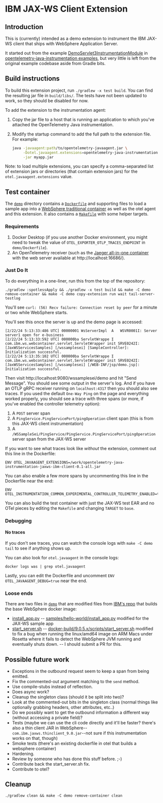 # IBM JAX-WS Client Extension

## Introduction

This is (currently) intended as a demo extension to instrument the IBM JAX-WS client that ships with WebSphere Application Server.

It started out from the example [DemoServlet3InstrumentationModule](https://github.com/open-telemetry/opentelemetry-java-instrumentation/blob/main/examples/extension/src/main/java/com/example/javaagent/instrumentation/DemoServlet3InstrumentationModule.java)
in [opentelemetry-java-instrumentation examples](https://github.com/open-telemetry/opentelemetry-java-instrumentation/tree/main/examples/extension),
but very little is left from the original example codebase aside from Gradle bits.

## Build instructions

To build this extension project, run `./gradlew -x test build`. You can find the resulting jar file in `build/libs/`.
The tests have not been updated to work, so they should be disabled for now.

To add the extension to the instrumentation agent:

1. Copy the jar file to a host that is running an application to which you've attached the OpenTelemetry Java instrumentation.
2. Modify the startup command to add the full path to the extension file. For example:

   ```bash
   java -javaagent:path/to/opentelemetry-javaagent.jar \
        -Dotel.javaagent.extensions=opentelemetry-java-instrumentation-jaxws-ibm-client-0.1-all.jar \
        -jar myapp.jar
   ```

Note: to load multiple extensions, you can specify a comma-separated list of extension jars or directories (that
contain extension jars) for the `otel.javaagent.extensions` value.

## Test container

The [`demo`](demo/) directory contains a [`Dockerfile`](demo/Dockerfile) and supporting files to
load a sample app into a [WebSphere traditional container](https://hub.docker.com/r/ibmcom/websphere-traditional)
as well as the otel agent and this extension.
It also contains a [`Makefile`](demo/Makefile) with some helper targets.

### Requirements

1. Docker Desktop (if you use another Docker environment, you might need to tweak the value of `OTEL_EXPORTER_OTLP_TRACES_ENDPOINT` in `demo/Dockerfile`).
2. An OpenTelemetry receiver (such as the [Jaeger all-in-one container](https://www.jaegertracing.io/docs/latest/getting-started/#all-in-one) with the web server available at http://localhost:16686/).

### Just Do It

To do everything in a one-liner, run this from the top of the repository:

```
./gradlew :spotlessApply && ./gradlew -x test build && make -C demo remove-container && make -C demo copy-extension run wait tail-server-testlog
```

You'll see `curl: (56) Recv failure: Connection reset by peer` for a minute or two while WebSphere starts.

You'll see this once the server is up and the demo page is accessed:
```
[2/22/24 5:13:33:486 UTC] 00000001 WsServerImpl  A   WSVR0001I: Server server1 open for e-business
[2/22/24 5:13:33:592 UTC] 000000ba ServletWrappe I com.ibm.ws.webcontainer.servlet.ServletWrapper init SRVE0242I: [JaxWSServicesSamples] [/wssamplesei] [SampleController]: Initialization successful.
[2/22/24 5:13:35:102 UTC] 000000ba ServletWrappe I com.ibm.ws.webcontainer.servlet.ServletWrapper init SRVE0242I: [JaxWSServicesSamples] [/wssamplesei] [/WEB-INF/jsp/demo.jsp]: Initialization successful.
```

Then visit http://localhost:9080/wssamplesei/demo and hit "Send Message".
You should see some output in the server's log.
And if you have an OTLP gRPC receiver running on `localhost:4317` then you should also see traces.
If you used the default `One-Way Ping` on the page and  everything worked properly, you should see a trace with three spans (or more, if you've enabled the controller telemetry option):
1. A `POST` server span
2. A `PingService.PingServicePort/pingOperation` client span (this is from this JAX-WS client instrumentation)
3. A `/WSSampleSei/PingService/PingService.PingServicePort/pingOperation` server span from the JAX-WS server

If you want to see what traces look like *without* the extension, comment out this line in the Dockerfile:
```
ENV OTEL_JAVAAGENT_EXTENSIONS=/work/opentelemetry-java-instrumentation-jaxws-ibm-client-0.1-all.jar
```

You can also enable a few more spans by uncommenting this line in the Dockerfile near the end:
```
ENV OTEL_INSTRUMENTATION_COMMON_EXPERIMENTAL_CONTROLLER_TELEMETRY_ENABLED=true
```

You can also build the test container with just the JAX-WS test EAR and no OTel pieces
by editing the `Makefile` and changing `TARGET` to `base`.

### Debugging

#### No traces
If you don't see traces, you can watch the console logs with `make -C demo tail` to see if anything shows up.

You can also look for `otel.javaagent` in the console logs:
```
docker logs was | grep otel.javaagent
```

Lastly, you can edit the Dockerfile and uncomment `ENV OTEL_JAVAAGENT_DEBUG=true` near the end.

### Loose ends

There are two files in [`demo`](demo/) that are modified files from [IBM's repo](https://github.com/WASdev/ci.docker.websphere-traditional/tree/main/) that builds the base WebSphere docker image:

- [install_app.py](demo/install_app.py) -- [samples/hello-world/install_app.py](https://github.com/WASdev/ci.docker.websphere-traditional/blob/main/samples/hello-world/install_app.py) modified for the JAX-WS sample app
- [start_server.sh](demo/start_server.sh) -- [docker-build/9.0.5.x/scripts/start_server.sh](https://github.com/WASdev/ci.docker.websphere-traditional/blob/main/docker-build/9.0.5.x/scripts/start_server.sh) modified to fix a bug when running the linux/amd64 image on ARM Macs under Rosetta where it fails to detect the WebSphere JVM running and eventually shuts down. -- I should submit a PR for this.

## Possible future work

- Exceptions in the outbound request seem to keep a span from being emitted.
- Fix the commented-out argument matching to the `send` method.
- Use compile-stubs instead of reflection.
- Does async work?
- Cleanup the singleton class (should it be split into two)?
- Look at the commented-out bits in the singleton class (normal things like optionally grabbing headers, other attributes, etc..)
- Do we possibly want to get the outbound information a different way (without accessing a private field)?
- Tests (maybe we can use the cli code directly and it'll be faster? there's also a thin client JAR in WebSphere--`com.ibm.jaxws.thinclient_9.0.jar`--not sure if this instrumentation works on that, though)
- Smoke tests (there's an existing dockerfile in otel that builds a websphere container)
- Hardening.
- Review by someone who has done this stuff before. ;-)
- Contribute back the start_server.sh fix.
- Contribute to otel?

## Cleanup

```
./gradlew clean && make -C demo remove-container clean
```
